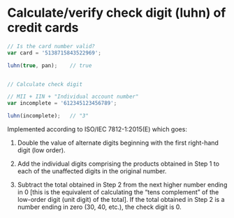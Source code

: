 # Calculate/verify check digit (luhn) of credit cards

```js
// Is the card number valid?
var card = '5138715843522969';

luhn(true, pan);	// true


// Calculate check digit

// MII + IIN + "Individual account number"
var incomplete = '612345123456789';

luhn(incomplete);	// "3"
```

Implemented according to ISO/IEC 7812-1:2015(E) which goes:

1. Double the value of alternate digits beginning with the first right-hand
   digit (low order).

2. Add the individual digits comprising the products obtained in Step 1 to
   each of the unaffected digits in the original number.

3. Subtract the total obtained in Step 2 from the next higher number ending in
   0 [this is the equivalent of calculating the “tens complement” of the
   low-order digit (unit digit) of the total]. If the total obtained in Step 2
   is a number ending in zero (30, 40, etc.), the check digit is 0.

